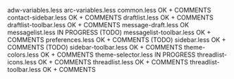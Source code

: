 adw-variables.less
arc-variables.less
common.less						OK + COMMENTS
contact-sidebar.less			OK + COMMENTS
draftlist.less					OK + COMMENTS
draftlist-toolbar.less			OK + COMMENTS
message-draft.less				OK
messagelist.less				IN PROGRESS (TODO)
messagelist-toolbar.less		OK + COMMENTS
preferences.less				OK + COMMENTS (TODO)
sidebar.less					OK + COMMENTS (TODO)
sidebar-toolbar.less			OK + COMMENTS
theme-colors.less				OK + COMMENTS
theme-selector.less				IN PROGRESS
threadlist-icons.less			OK + COMMENTS
threadlist.less					OK + COMMENTS
threadlist-toolbar.less			OK + COMMENTS

